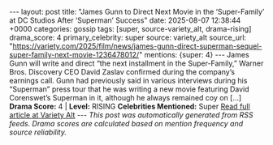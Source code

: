 --- layout: post title: "James Gunn to Direct Next Movie in the ‘Super-Family’ at DC Studios After ‘Superman’ Success" date: 2025-08-07 12:38:44 +0000 categories: gossip tags: [super, source-variety_alt, drama-rising] drama_score: 4 primary_celebrity: super source: variety_alt source_url: "https://variety.com/2025/film/news/james-gunn-direct-superman-sequel-super-family-next-movie-1236478012/" mentions: {super: 4} --- James Gunn will write and direct “the next installment in the Super-Family,” Warner Bros. Discovery CEO David Zaslav confirmed during the company’s earnings call. Gunn had previously said in various interviews during his “Superman” press tour that he was writing a new movie featuring David Corenswet’s Superman in it, although he always remained coy on […] **Drama Score:** 4 | **Level:** RISING **Celebrities Mentioned:** Super [Read full article at Variety Alt](https://variety.com/2025/film/news/james-gunn-direct-superman-sequel-super-family-next-movie-1236478012/) --- *This post was automatically generated from RSS feeds. Drama scores are calculated based on mention frequency and source reliability.*